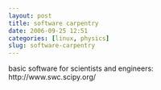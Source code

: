 ```yaml
---
layout: post
title: software carpentry
date: 2006-09-25 12:51
categories: [linux, physics]
slug: software-carpentry
---
```


<p>
 basic software for scientists and engineers:
 <br/>
 http://www.swc.scipy.org/
 <br/>
</p>
